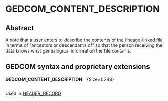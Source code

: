 ﻿<!-- licence GPL V2, cf https://github.com/TitiFix/geneweb -->
# GEDCOM_CONTENT_DESCRIPTION
## Abstract
A note that a user enters to describe the contents of the lineage-linked file in terms of "ancestors or
descendants of" so that the person receiving the data knows what genealogical information the
file contains.


## GEDCOM syntax and proprietary extensions

**GEDCOM_CONTENT_DESCRIPTION**:={Size=1:248}
<pre>
</pre>
Used in <a href=Ged.HEADER_RECORD.md>HEADER_RECORD</a><br />

